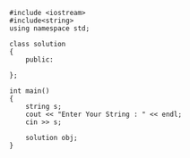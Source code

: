     #include <iostream>
    #include<string>
    using namespace std;

    class solution
    {
        public:

    };

    int main()
    {
        string s;
        cout << "Enter Your String : " << endl;
        cin >> s;

        solution obj;
    }